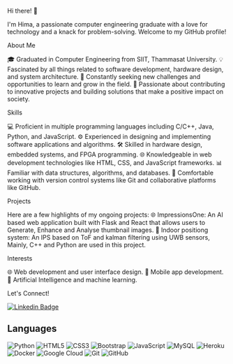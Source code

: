 Hi there! 👋

I'm Hima, a passionate computer engineering graduate with a love for technology and a knack for problem-solving. Welcome to my GitHub profile!

About Me

🎓 Graduated in Computer Engineering from SIIT, Thammasat University.
💡 Fascinated by all things related to software development, hardware design, and system architecture.
🌟 Constantly seeking new challenges and opportunities to learn and grow in the field.
🚀 Passionate about contributing to innovative projects and building solutions that make a positive impact on society.

Skills

💻 Proficient in multiple programming languages including C/C++, Java, Python, and JavaScript.
⚙️ Experienced in designing and implementing software applications and algorithms.
🛠️ Skilled in hardware design, embedded systems, and FPGA programming.
🌐 Knowledgeable in web development technologies like HTML, CSS, and JavaScript frameworks.
📊 Familiar with data structures, algorithms, and databases.
🚧 Comfortable working with version control systems like Git and collaborative platforms like GitHub.

Projects

Here are a few highlights of my ongoing projects:
🌐 ImpressionsOne: An AI based web application built with Flask and React that allows users to Generate, Enhance and Analyse thumbnail images.
🤖 Indoor positiong system: An IPS based on ToF and kalman filtering using UWB sensors, Mainly, C++ and Python are used in this project.

Interests

🌐 Web development and user interface design.
📱 Mobile app development.
🧠 Artificial Intelligence and machine learning.

Let's Connect!

[![Linkedin Badge](https://img.shields.io/badge/-Chanvichet%20Vong-blue?style=flat-square&logo=Linkedin&logoColor=white&link=https://www.linkedin.com/in/chanvichet-v-838351128/)](https://www.linkedin.com/in/himaofficial/)

## Languages

![Python](https://img.shields.io/badge/-Python-black?style=flat-square&logo=Python)
![HTML5](https://img.shields.io/badge/-HTML5-E34F26?style=flat-square&logo=html5&logoColor=white)
![CSS3](https://img.shields.io/badge/-CSS3-1572B6?style=flat-square&logo=css3)
![Bootstrap](https://img.shields.io/badge/-Bootstrap-563D7C?style=flat-square&logo=bootstrap)
![JavaScript](https://img.shields.io/badge/-JavaScript-black?style=flat-square&logo=javascript)
![MySQL](https://img.shields.io/badge/-MySQL-black?style=flat-square&logo=mysql)
![Heroku](https://img.shields.io/badge/-Heroku-430098?style=flat-square&logo=heroku)
![Docker](https://img.shields.io/badge/-Docker-black?style=flat-square&logo=docker)
![Google Cloud](https://img.shields.io/badge/Google%20Cloud-black?style=flat-square&logo=google-cloud)
![Git](https://img.shields.io/badge/-Git-black?style=flat-square&logo=git)
![GitHub](https://img.shields.io/badge/-GitHub-181717?style=flat-square&logo=github)







